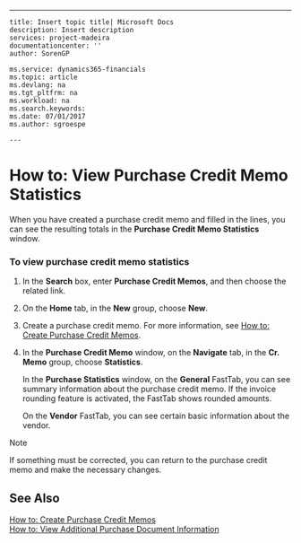 ---
    title: Insert topic title| Microsoft Docs
    description: Insert description
    services: project-madeira
    documentationcenter: ''
    author: SorenGP

    ms.service: dynamics365-financials
    ms.topic: article
    ms.devlang: na
    ms.tgt_pltfrm: na
    ms.workload: na
    ms.search.keywords:
    ms.date: 07/01/2017
    ms.author: sgroespe

    ---
# How to: View Purchase Credit Memo Statistics
When you have created a purchase credit memo and filled in the lines, you can see the resulting totals in the **Purchase Credit Memo Statistics** window.  
  
### To view purchase credit memo statistics  
  
1.  In the **Search** box, enter **Purchase Credit Memos**, and then choose the related link.  
  
2.  On the **Home** tab, in the **New** group, choose **New**.  
  
3.  Create a purchase credit memo. For more information, see [How to: Create Purchase Credit Memos](../how-to-create-purchase-credit-memos.md).  
  
4.  In the **Purchase Credit Memo** window, on the **Navigate** tab, in the **Cr. Memo** group, choose **Statistics**.  
  
     In the **Purchase Statistics** window, on the **General** FastTab, you can see summary information about the purchase credit memo. If the invoice rounding feature is activated, the FastTab shows rounded amounts.  
  
     On the **Vendor** FastTab, you can see certain basic information about the vendor.  
  
> [!NOTE]  
>  If something must be corrected, you can return to the purchase credit memo and make the necessary changes.  
  
## See Also  
 [How to: Create Purchase Credit Memos](../how-to-create-purchase-credit-memos.md)   
 [How to: View Additional Purchase Document Information](../how-to-view-additional-purchase-document-information.md)
